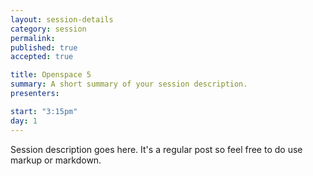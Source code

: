```yaml
---
layout: session-details
category: session
permalink: 
published: true
accepted: true

title: Openspace 5
summary: A short summary of your session description.
presenters: 

start: "3:15pm"
day: 1
---
```


Session description goes here. It's a regular post so feel free to do use markup or markdown.

